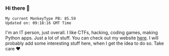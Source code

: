 ### Hi there 👋
<!-- PB START -->
```
My current MonkeyType PB: 85.59
Updated on: 09:18:16 GMT Time
```
<!-- PB END -->
I'm an IT person, just overall. I like CTFs, hacking, coding games, making Python apps. Just a lot of stuff.
You can check out my website [here](https://skill3472.github.io/).
I will probably add some interesting stuff here, when I get the idea to do so. Take care ❤️
